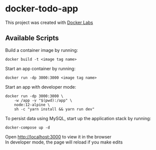 # docker-todo-app
This project was created with [Docker Labs](https://dockerlabs.collabnix.com/)

## Available Scripts

Build a container image by running:

`docker build -t <image tag name>`

Start an app container by running:

`docker run -dp 3000:3000 <image tag name>`

Start an app with developer mode:

```
docker run -dp 3000:3000 \
    -w /app -v "$(pwd):/app" \ 
    node:12-alpine \ 
    sh -c "yarn install && yarn run dev"
```

To persist data using MySQL, start up the application stack by running:

`docker-compose up -d`

Open [http://localhost:3000](http://localhost:3000) to view it in the browser<br>
In developer mode, the page will reload if you make edits
